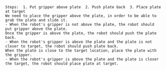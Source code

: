 
    Steps:  1. Put gripper above plate  2. Push plate back  3. Place plate at target
    We need to place the gripper above the plate, in order to be able to grab the plate and slide it.
    - When the robot's gripper is not above the plate, the robot should put gripper above the plate.
    Once the gripper is above the plate, the robot should push the plate back.
    - When the robot's gripper is above the plate and the plate is not closer to target, the robot should push plate back.
    When the plate is close to the target location, place the plate with the gripper.
    - When the robot's gripper is above the plate and the plate is closer the target, the robot should place plate at target.